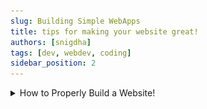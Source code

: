 ```yaml
---
slug: Building Simple WebApps
title: tips for making your website great!
authors: [snigdha]
tags: [dev, webdev, coding]
sidebar_position: 2
---
```


<details>
<summary> How to Properly Build a Website! </summary>

### From the seeimgly never-ending choices of webframeworks...
> what do you pick? how do you pick!


<details>
<summary>
Here's my take on things to do to build a website, easily

 ![kao0](./kao0.gif)

 </summary>

<details>
<summary>

### 1. Rendering pages, accessibly.

</summary>

   If anything, a website can be boiled down to "rendering pages with information". So, you gotta have that in place! To take it up a notch, however, an important ability is to render pages on different screens and formats (from accessible dictation enabled to translatable in multiple languages).

![kao1](./009.gif)

   As long as your pages are easily accessible to your target audience, your website is in a great position already!
</details>

<details>
<summary>

### 2. Setting in place an editable workflow

</summary>

   Unless the point of your website is a one time done deal where it is meant to be completely static, it might be useful to set up a predefined, well-staged workflow that you can recreate over and over again in order to make changes to your site efficiently!


   ![kao4](./lunetta04.gif)

   I personally use [Docusaurus](https://docusaurus.io/docs) Docusaurus to do the heavy-weight lifting of getting all of my posts sorted and displayed correctly (and prettily). The most I do is make a new blog post in the blog directory using Atom (and IDE) . Then I simply the run the commands to publish:

  ```python
  yarn build
  yarn deploy
  ```

  The initial set up might be tedious but it does pay off in the long run!


</details>

<details>
<summary>

### 3. Integrating with version control

</summary>


   ![kao6](./kao1.gif)

  Last time I wanted to make changes to my website, I had messed up the package.json file and couldn't get yarn to execute its handy scripts for the life of me.


  It then led me to a rabbit-hole of frustration and deletions where I ended up losing my entire project locally (I wish I knew how I messed up **that** bad!!). But, mishaps happen! The only saving light happened to be a random branch I had accidentally made on GitHub when I still had all the files in tact.


   ![kao8](./ugh.gif)

  Now, with that experience, I am a huge propagator of keeping track of almost all changes you make to your site using git (or your favorite version control system). Trust me, it is going to be a literal sanity saver.

</details>

<details>   
<summary>

### 4. Using as few frameworks as possible

</summary>

   ![kao9](./014.gif)

  I basically run this entire website using Docusaurus which helps me manage [React, Markdown](https://docusaurus.io/docs/markdown-features/react) and [Node](https://nodejs.org/en/knowledge/getting-started/npm/what-is-npm/). Docusaurus also has its own CSS styling tool called [Infima](https://infima.dev/) that standardizes all the themes on here, making things look simple and consistent! Of course, React makes my site very scalable (to the point that you can size down your browser to extremes and still not have most components act up and look horrible).


  In summary, pick a great framework that has all the needs of your website handled, all in one place, while also giving you the ability to completely take control over every component if needed.


   ![kao11](./020.gif)

  I have made a significant amount of additions and changes to the basic [Docusaurus](https://docusaurus.io/docs/playground) features by learning the specifics of the technologies it builds on!


  You will know you have picked a great framework if it lets you break it apart and take control over all the tools it uses, while also exposing you to these new tools, helping you learn!

</details>

<details>
<summary>

### 5. Hosting the site

</summary>

  It's not as fun if your website stays forever in localhost, never branching out into the world wide web! Again, an overwhelming number of site hosting solutions ranging from GoDaddy, WordPress and even some GUI based website builders such as Wix and Squaresite are out there for use.

  I am assuming, since you are reading this, you are tech savvy enough to not settle for pure GUI drag and drop website builders though (which is the best way to go in my personal opinion).  

  ![kao13](./computer05.gif)


  Just by learning a little bit of the basics of web hosting (and cloud services), you can host a pretty heavy-weight website for FREE on the interwebs. My webpage, as the name suggests, uses GitHub. [GitHub pages](https://docs.github.com/en/pages/getting-started-with-github-pages/about-github-pages) is very highly documented and has an active community (similar to Docusaurus). It makes it super simple for me to push changes for the world to see with a few simple command line inputs locally.


  Again, the initial research and getting used to will be very tedious, but once you do find the right hosting service, you will know you found THE ONE when it boils down to being super simple in the long run. Plus, I get a cool domain name without spending a single cent!

  I have seen other commercial hosting services purposefully give their users really ugly, long and gross default domain names to incentivize them to spend money for better ones.

  ![kao12](./018.gif)

  That would not be the case if you were to choose a cloud hosting service such as [DigitalOcean](https://www.digitalocean.com/solutions/website-hosting/), [GitHub pages](https://www.khanacademy.org/computing/computer-programming/html-css/web-development-tools/a/hosting-your-website-on-github), [Google Cloud](https://cloud.google.com/solutions/web-hosting) etc. (which do require you to know coding).


</details>

<details>
<summary>

### 6. Making the site visually appealing

</summary>

  Some go-to's to have on your site:

  - Scalable graphics
  - Collapsible sections
  - Minimal text blobs
  - Spacious layout

  ![kao007](./tiny.gif)

  This area is more subjective than not and does depend on your preferences. However, if you want to tune your site towards a general range of audience, the simpler and easier to use your website is, the better!

</details>

<details>
<summary>

### 7. Browser console debugging

</summary>

  In browser console's have really upped their game. Browsers such as Chrome, Firefox, [Brave](https://brave.com/) have an almost IDE like console!

  > ✨ Brave: I recently found out about. It is super cool and gives creators cryptocurrency. I will make another post all about crypto, next!


  For now, I wanted to mention about the tool named: "Lighthouse". This is a website auditing tool which conveniently fetches you a report on your site's performance and compliance with web and security standards.

  If anything, I would highly suggest any web dev out there to run their sites through Lighthouse at least once before deployment and take a note of the report!

  ![kao003](./barre14.gif)

  Here's a quick look at a report that was generated for this site (~~no bragging intended~~):

  ![lighthouse](./lighthouse.png)

  If you expand the report, Lighthouse lays out all the details on what could be improved on your page, along with links to resources on building accessible, fast and reliable webpages! It is a great tool to truly delve deep into the world of web development.

  ![kao005](./fuu.gif)

</details>

I will leave it at these brief 7 ideas. Implementing them have personally helped me a lot in learning web development. Hopefully, these basic approaches can help you make a great website! And, good luck on centering that div!

![kao002](./barre18.gif)

</details>

</details>
